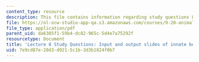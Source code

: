 ```yaml
---
content_type: resource
description: This file contains information regarding study questions 8.
file: https://ol-ocw-studio-app-qa.s3.amazonaws.com/courses/9-20-animal-behavior-fall-2013/7e9cd87e28d3d9215c1b3d3b1824f0b7_MIT9_20F13_L8_Qs.pdf
file_type: application/pdf
parent_uid: da6385f1-59b4-dc82-965c-5d4e7a75292f
resourcetype: Document
title: 'Lecture 8 Study Questions: Input and output slides of innate behavior; motivation'
uid: 7e9cd87e-28d3-d921-5c1b-3d3b1824f0b7
---
```

